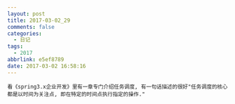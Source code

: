 ```yaml
---
layout: post
title: 2017-03-02_29
comments: false
categories:
  - 日记
tags:
  - 2017
abbrlink: e5ef8789
date: 2017-03-02 16:58:16
---
```


    看《spring3.x企业开发》里有一章专门介绍任务调度, 有一句话描述的很好"任务调度的核心都是以时间为关注点, 即在特定的时间点执行指定的操作."

